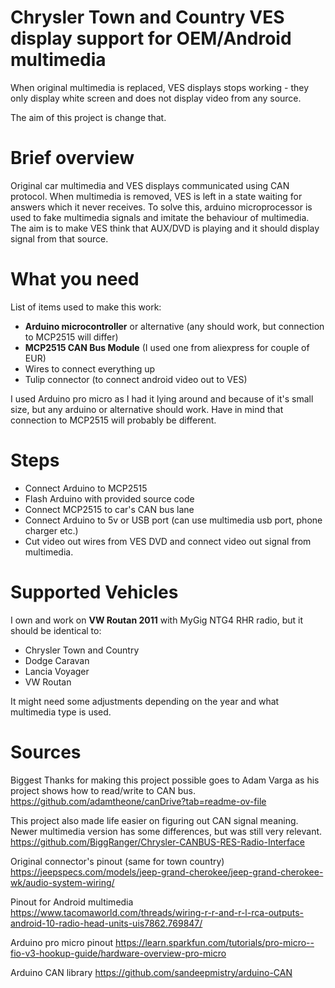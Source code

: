 # Chrysler Town and Country VES display support for OEM/Android multimedia

When original multimedia is replaced, VES displays stops working - they only display white screen
and does not display video from any source.

The aim of this project is change that. 

# Brief overview

Original car multimedia and VES displays communicated using CAN protocol. When multimedia is removed, VES is left
in a state waiting for answers which it never receives. To solve this, arduino microprocessor is used to fake
multimedia signals and imitate the behaviour of multimedia. The aim is to make VES think that AUX/DVD is playing and it
should display signal from that source.

# What you need

List of items used to make this work:
* **Arduino microcontroller** or alternative (any should work, but connection to MCP2515 will differ)
* **MCP2515 CAN Bus Module** (I used one from aliexpress for couple of EUR)
* Wires to connect everything up
* Tulip connector (to connect android video out to VES)

I used Arduino pro micro as I had it lying around and because of it's small size, but any arduino or alternative 
should work. Have in mind that connection to MCP2515 will probably be different.

# Steps

* Connect Arduino to MCP2515
* Flash Arduino with provided source code
* Connect MCP2515 to car's CAN bus lane
* Connect Arduino to 5v or USB port (can use multimedia usb port, phone charger etc.)
* Cut video out wires from VES DVD and connect video out signal from multimedia.

# Supported Vehicles

I own and work on **VW Routan 2011** with MyGig NTG4 RHR radio, but it should be identical to:

* Chrysler Town and Country
* Dodge Caravan
* Lancia Voyager
* VW Routan

It might need some adjustments depending on the year and what multimedia type is used.

# Sources

Biggest Thanks for making this project possible goes to Adam Varga as his project shows how to read/write to CAN bus.
https://github.com/adamtheone/canDrive?tab=readme-ov-file

This project also made life easier on figuring out CAN signal meaning. Newer multimedia version has some differences,
but was still very relevant.
https://github.com/BiggRanger/Chrysler-CANBUS-RES-Radio-Interface

Original connector's pinout (same for town country)
https://jeepspecs.com/models/jeep-grand-cherokee/jeep-grand-cherokee-wk/audio-system-wiring/

Pinout for Android multimedia
https://www.tacomaworld.com/threads/wiring-r-r-and-r-l-rca-outputs-android-10-radio-head-units-uis7862.769847/

Arduino pro micro pinout
https://learn.sparkfun.com/tutorials/pro-micro--fio-v3-hookup-guide/hardware-overview-pro-micro

Arduino CAN library
https://github.com/sandeepmistry/arduino-CAN
